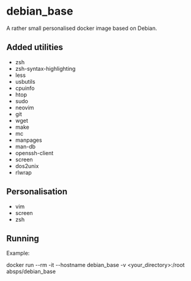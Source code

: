 # debian_base

A rather small personalised docker image based on Debian.

## Added utilities

- zsh 
- zsh-syntax-highlighting 
- less 
- usbutils 
- cpuinfo 
- htop 
- sudo 
- neovim 
- git 
- wget 
- make 
- mc 
- manpages 
- man-db 
- openssh-client 
- screen 
- dos2unix 
- rlwrap

## Personalisation

- vim
- screen
- zsh

## Running

Example:

docker run --rm -it --hostname debian_base -v <your_directory>:/root absps/debian_base
